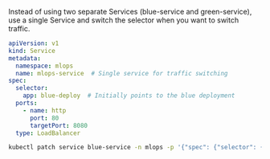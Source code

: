 Instead of using two separate Services (blue-service and green-service), use a single Service and switch the selector when you want to switch traffic.

```yaml
apiVersion: v1
kind: Service
metadata:
  namespace: mlops
  name: mlops-service  # Single service for traffic switching
spec:
  selector:
    app: blue-deploy  # Initially points to the blue deployment
  ports:
    - name: http
      port: 80
      targetPort: 8080
  type: LoadBalancer

```

```sh
kubectl patch service blue-service -n mlops -p '{"spec": {"selector": {"app": "green-deploy"}}}'

```